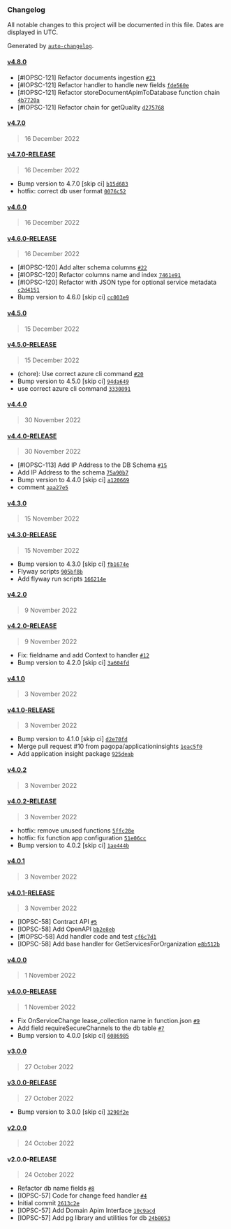 ### Changelog

All notable changes to this project will be documented in this file. Dates are displayed in UTC.

Generated by [`auto-changelog`](https://github.com/CookPete/auto-changelog).

#### [v4.8.0](https://github.com/pagopa/io-developer-portal-service-data/compare/v4.7.0...v4.8.0)

- [#IOPSC-121] Refactor documents ingestion [`#23`](https://github.com/pagopa/io-developer-portal-service-data/pull/23)
- [#IOPSC-121] Refactor handler to handle new fields [`fde560e`](https://github.com/pagopa/io-developer-portal-service-data/commit/fde560e3ee1536726fa4ec9504abbe1ac5c29f9a)
- [#IOPSC-121] Refactor storeDocumentApimToDatabase function chain [`4b7720a`](https://github.com/pagopa/io-developer-portal-service-data/commit/4b7720a22cbef41cb421e23d12b7bcdbc2a0c76b)
- [#IOPSC-121] Refactor chain for getQuality [`d275768`](https://github.com/pagopa/io-developer-portal-service-data/commit/d2757687b77290d823da8a43d21418181d4882a0)

#### [v4.7.0](https://github.com/pagopa/io-developer-portal-service-data/compare/v4.7.0-RELEASE...v4.7.0)

> 16 December 2022

#### [v4.7.0-RELEASE](https://github.com/pagopa/io-developer-portal-service-data/compare/v4.6.0...v4.7.0-RELEASE)

> 16 December 2022

- Bump version to 4.7.0 [skip ci] [`b15d683`](https://github.com/pagopa/io-developer-portal-service-data/commit/b15d683280568b5af2e2a12284424cf9d38af247)
- hotfix: correct db user format [`0076c52`](https://github.com/pagopa/io-developer-portal-service-data/commit/0076c52f4d7f7072a082a489ca8bf12e52ec1f85)

#### [v4.6.0](https://github.com/pagopa/io-developer-portal-service-data/compare/v4.6.0-RELEASE...v4.6.0)

> 16 December 2022

#### [v4.6.0-RELEASE](https://github.com/pagopa/io-developer-portal-service-data/compare/v4.5.0...v4.6.0-RELEASE)

> 16 December 2022

- [#IOPSC-120] Add alter schema columns [`#22`](https://github.com/pagopa/io-developer-portal-service-data/pull/22)
- [#IOPSC-120] Refactor columns name and index [`7461e91`](https://github.com/pagopa/io-developer-portal-service-data/commit/7461e913a18736ee7f7afc0b707d0e65f1c32910)
- [#IOPSC-120] Refactor with JSON type for optional service metadata [`c2d4151`](https://github.com/pagopa/io-developer-portal-service-data/commit/c2d41518cc6957465f9419273732be71c68f5192)
- Bump version to 4.6.0 [skip ci] [`cc003e9`](https://github.com/pagopa/io-developer-portal-service-data/commit/cc003e9d083e3d86132c994c082fdba0ab30699f)

#### [v4.5.0](https://github.com/pagopa/io-developer-portal-service-data/compare/v4.5.0-RELEASE...v4.5.0)

> 15 December 2022

#### [v4.5.0-RELEASE](https://github.com/pagopa/io-developer-portal-service-data/compare/v4.4.0...v4.5.0-RELEASE)

> 15 December 2022

- (chore): Use correct azure cli command [`#20`](https://github.com/pagopa/io-developer-portal-service-data/pull/20)
- Bump version to 4.5.0 [skip ci] [`94da649`](https://github.com/pagopa/io-developer-portal-service-data/commit/94da6498bb9b327c8a13655f038e7748258a642e)
- use correct azure cli command [`3330891`](https://github.com/pagopa/io-developer-portal-service-data/commit/3330891b2ea2d02b85bd6ee4e81f6165851e6f0c)

#### [v4.4.0](https://github.com/pagopa/io-developer-portal-service-data/compare/v4.4.0-RELEASE...v4.4.0)

> 30 November 2022

#### [v4.4.0-RELEASE](https://github.com/pagopa/io-developer-portal-service-data/compare/v4.3.0...v4.4.0-RELEASE)

> 30 November 2022

- [#IOPSC-113] Add IP Address to the DB Schema [`#15`](https://github.com/pagopa/io-developer-portal-service-data/pull/15)
- Add IP Address to the schema [`75a90b7`](https://github.com/pagopa/io-developer-portal-service-data/commit/75a90b746466c62cbde63bee6c177341dda64511)
- Bump version to 4.4.0 [skip ci] [`a120669`](https://github.com/pagopa/io-developer-portal-service-data/commit/a1206699eaf4154bc9a76ef8bddad24ca900f71b)
- comment [`aaa27e5`](https://github.com/pagopa/io-developer-portal-service-data/commit/aaa27e55d1d9558466b19703b74b1d02c845d445)

#### [v4.3.0](https://github.com/pagopa/io-developer-portal-service-data/compare/v4.3.0-RELEASE...v4.3.0)

> 15 November 2022

#### [v4.3.0-RELEASE](https://github.com/pagopa/io-developer-portal-service-data/compare/v4.2.0...v4.3.0-RELEASE)

> 15 November 2022

- Bump version to 4.3.0 [skip ci] [`fb1674e`](https://github.com/pagopa/io-developer-portal-service-data/commit/fb1674edff5708bd01eb847f39011113d22d0512)
- Flyway scripts [`905bf8b`](https://github.com/pagopa/io-developer-portal-service-data/commit/905bf8bf461e3cb86f369e58c1245c6d53a0d248)
- Add flyway run scripts [`166214e`](https://github.com/pagopa/io-developer-portal-service-data/commit/166214e7c709c444449c40bda8573fbc35b3cc67)

#### [v4.2.0](https://github.com/pagopa/io-developer-portal-service-data/compare/v4.2.0-RELEASE...v4.2.0)

> 9 November 2022

#### [v4.2.0-RELEASE](https://github.com/pagopa/io-developer-portal-service-data/compare/v4.1.0...v4.2.0-RELEASE)

> 9 November 2022

- Fix: fieldname and add Context to handler [`#12`](https://github.com/pagopa/io-developer-portal-service-data/pull/12)
- Bump version to 4.2.0 [skip ci] [`3a604fd`](https://github.com/pagopa/io-developer-portal-service-data/commit/3a604fdce0464827fa81016ba6a6936f988d8693)

#### [v4.1.0](https://github.com/pagopa/io-developer-portal-service-data/compare/v4.1.0-RELEASE...v4.1.0)

> 3 November 2022

#### [v4.1.0-RELEASE](https://github.com/pagopa/io-developer-portal-service-data/compare/v4.0.2...v4.1.0-RELEASE)

> 3 November 2022

- Bump version to 4.1.0 [skip ci] [`d2e70fd`](https://github.com/pagopa/io-developer-portal-service-data/commit/d2e70fddef86acd76d897c16d3dd8c7c6c72cc65)
- Merge pull request #10 from pagopa/applicationinsights [`1eac5f0`](https://github.com/pagopa/io-developer-portal-service-data/commit/1eac5f0cf8b2111ccf6d4a5412507f59c58368eb)
- Add application insight package [`925deab`](https://github.com/pagopa/io-developer-portal-service-data/commit/925deabfed6709d5104835b9eba95e8588003c2e)

#### [v4.0.2](https://github.com/pagopa/io-developer-portal-service-data/compare/v4.0.2-RELEASE...v4.0.2)

> 3 November 2022

#### [v4.0.2-RELEASE](https://github.com/pagopa/io-developer-portal-service-data/compare/v4.0.1...v4.0.2-RELEASE)

> 3 November 2022

- hotfix: remove unused functions [`5ffc28e`](https://github.com/pagopa/io-developer-portal-service-data/commit/5ffc28eac6683b1d1798b8dee9601b2a4682a12b)
- hotfix: fix function app configuration [`51e06cc`](https://github.com/pagopa/io-developer-portal-service-data/commit/51e06cc2b9afa42cc956cc3c388ab5e9f8192e00)
- Bump version to 4.0.2 [skip ci] [`1ae444b`](https://github.com/pagopa/io-developer-portal-service-data/commit/1ae444bdb2a3b6fbe1027cf91953660eaf72dba3)

#### [v4.0.1](https://github.com/pagopa/io-developer-portal-service-data/compare/v4.0.1-RELEASE...v4.0.1)

> 3 November 2022

#### [v4.0.1-RELEASE](https://github.com/pagopa/io-developer-portal-service-data/compare/v4.0.0...v4.0.1-RELEASE)

> 3 November 2022

- [IOPSC-58] Contract API [`#5`](https://github.com/pagopa/io-developer-portal-service-data/pull/5)
- [IOPSC-58] Add OpenAPI [`bb2e8eb`](https://github.com/pagopa/io-developer-portal-service-data/commit/bb2e8eb771945bccb727456c1e26ac91016d30ee)
- [#IOPSC-58] Add handler code and test [`cf6c7d1`](https://github.com/pagopa/io-developer-portal-service-data/commit/cf6c7d188f85129d206e5faaad4a29cb67a74849)
- [IOPSC-58] Add base handler for GetServicesForOrganization [`e8b512b`](https://github.com/pagopa/io-developer-portal-service-data/commit/e8b512b72c4b695f7532fdc748f3e5fafbf4fdab)

#### [v4.0.0](https://github.com/pagopa/io-developer-portal-service-data/compare/v4.0.0-RELEASE...v4.0.0)

> 1 November 2022

#### [v4.0.0-RELEASE](https://github.com/pagopa/io-developer-portal-service-data/compare/v3.0.0...v4.0.0-RELEASE)

> 1 November 2022

- Fix OnServiceChange lease_collection name in function.json [`#9`](https://github.com/pagopa/io-developer-portal-service-data/pull/9)
- Add field requireSecureChannels to the db table [`#7`](https://github.com/pagopa/io-developer-portal-service-data/pull/7)
- Bump version to 4.0.0 [skip ci] [`6086985`](https://github.com/pagopa/io-developer-portal-service-data/commit/60869854c307ed8172847fa1b54536bc3b82c73c)

#### [v3.0.0](https://github.com/pagopa/io-developer-portal-service-data/compare/v3.0.0-RELEASE...v3.0.0)

> 27 October 2022

#### [v3.0.0-RELEASE](https://github.com/pagopa/io-developer-portal-service-data/compare/v2.0.0...v3.0.0-RELEASE)

> 27 October 2022

- Bump version to 3.0.0 [skip ci] [`3290f2e`](https://github.com/pagopa/io-developer-portal-service-data/commit/3290f2e294c8b98ec3534ac5370b9ffe4aaead3e)

#### [v2.0.0](https://github.com/pagopa/io-developer-portal-service-data/compare/v2.0.0-RELEASE...v2.0.0)

> 24 October 2022

#### v2.0.0-RELEASE

> 24 October 2022

- Refactor db name fields [`#8`](https://github.com/pagopa/io-developer-portal-service-data/pull/8)
- [IOPSC-57] Code for change feed handler [`#4`](https://github.com/pagopa/io-developer-portal-service-data/pull/4)
- Initial commit [`2613c2e`](https://github.com/pagopa/io-developer-portal-service-data/commit/2613c2e8299658242173c8565e991ca566b54a83)
- [IOPSC-57] Add Domain Apim Interface [`10c9acd`](https://github.com/pagopa/io-developer-portal-service-data/commit/10c9acdc65cc3a64e490aedec123110433aca660)
- [IOPSC-57] Add pg library and utilities for db [`24b8053`](https://github.com/pagopa/io-developer-portal-service-data/commit/24b805365f1c2aadb02eb9b58d1923a1aec922ad)
